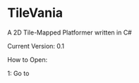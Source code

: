 # TileVania
A 2D Tile-Mapped Platformer written in C#

Current Version: 0.1

How to Open:

1: Go to 
